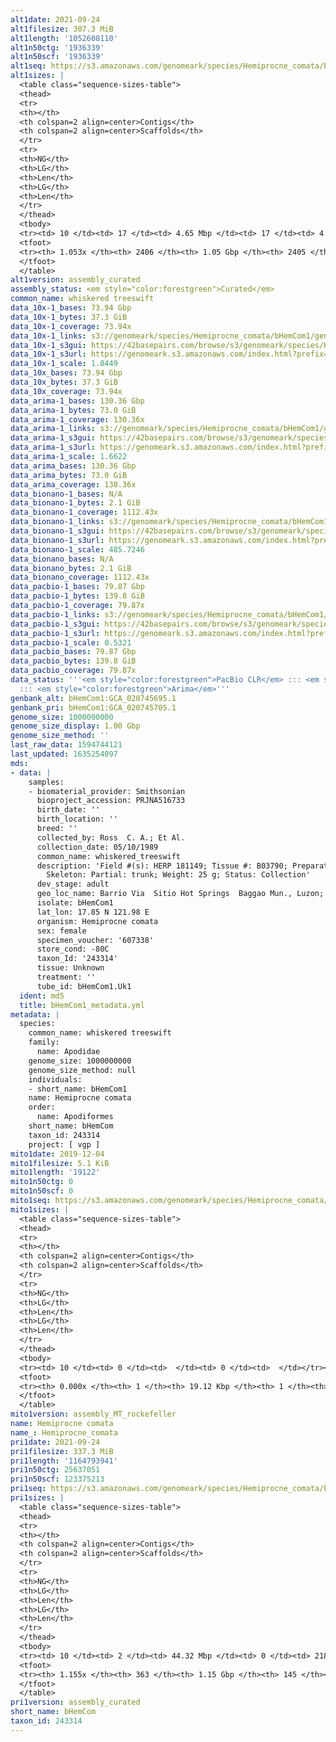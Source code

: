 ```yaml
---
alt1date: 2021-09-24
alt1filesize: 307.3 MiB
alt1length: '1052608110'
alt1n50ctg: '1936339'
alt1n50scf: '1936339'
alt1seq: https://s3.amazonaws.com/genomeark/species/Hemiprocne_comata/bHemCom1/assembly_curated/bHemCom1.alt.cur.20210924.fasta.gz
alt1sizes: |
  <table class="sequence-sizes-table">
  <thead>
  <tr>
  <th></th>
  <th colspan=2 align=center>Contigs</th>
  <th colspan=2 align=center>Scaffolds</th>
  </tr>
  <tr>
  <th>NG</th>
  <th>LG</th>
  <th>Len</th>
  <th>LG</th>
  <th>Len</th>
  </tr>
  </thead>
  <tbody>
  <tr><td> 10 </td><td> 17 </td><td> 4.65 Mbp </td><td> 17 </td><td> 4.65 Mbp </td></tr><tr><td> 20 </td><td> 41 </td><td> 3.69 Mbp </td><td> 41 </td><td> 3.69 Mbp </td></tr><tr><td> 30 </td><td> 72 </td><td> 2.98 Mbp </td><td> 72 </td><td> 2.98 Mbp </td></tr><tr><td> 40 </td><td> 108 </td><td> 2.51 Mbp </td><td> 108 </td><td> 2.51 Mbp </td></tr><tr style="background-color:#cccccc;"><td> 50 </td><td> 154 </td><td> 1.94 Mbp </td><td> 154 </td><td> 1.94 Mbp </td></tr><tr><td> 60 </td><td> 213 </td><td> 1.50 Mbp </td><td> 213 </td><td> 1.50 Mbp </td></tr><tr><td> 70 </td><td> 289 </td><td> 1.17 Mbp </td><td> 289 </td><td> 1.17 Mbp </td></tr><tr><td> 80 </td><td> 388 </td><td> 0.87 Mbp </td><td> 388 </td><td> 0.87 Mbp </td></tr><tr><td> 90 </td><td> 546 </td><td> 474.16 Kbp </td><td> 546 </td><td> 474.16 Kbp </td></tr><tr><td> 100 </td><td> 959 </td><td> 98.59 Kbp </td><td> 959 </td><td> 98.59 Kbp </td></tr></tbody>
  <tfoot>
  <tr><th> 1.053x </th><th> 2406 </th><th> 1.05 Gbp </th><th> 2405 </th><th> 1.05 Gbp </th></tr>
  </tfoot>
  </table>
alt1version: assembly_curated
assembly_status: <em style="color:forestgreen">Curated</em>
common_name: whiskered treeswift
data_10x-1_bases: 73.94 Gbp
data_10x-1_bytes: 37.3 GiB
data_10x-1_coverage: 73.94x
data_10x-1_links: s3://genomeark/species/Hemiprocne_comata/bHemCom1/genomic_data/10x/<br>
data_10x-1_s3gui: https://42basepairs.com/browse/s3/genomeark/species/Hemiprocne_comata/bHemCom1/genomic_data/10x/
data_10x-1_s3url: https://genomeark.s3.amazonaws.com/index.html?prefix=species/Hemiprocne_comata/bHemCom1/genomic_data/10x/
data_10x-1_scale: 1.8449
data_10x_bases: 73.94 Gbp
data_10x_bytes: 37.3 GiB
data_10x_coverage: 73.94x
data_arima-1_bases: 130.36 Gbp
data_arima-1_bytes: 73.0 GiB
data_arima-1_coverage: 130.36x
data_arima-1_links: s3://genomeark/species/Hemiprocne_comata/bHemCom1/genomic_data/arima/<br>
data_arima-1_s3gui: https://42basepairs.com/browse/s3/genomeark/species/Hemiprocne_comata/bHemCom1/genomic_data/arima/
data_arima-1_s3url: https://genomeark.s3.amazonaws.com/index.html?prefix=species/Hemiprocne_comata/bHemCom1/genomic_data/arima/
data_arima-1_scale: 1.6622
data_arima_bases: 130.36 Gbp
data_arima_bytes: 73.0 GiB
data_arima_coverage: 130.36x
data_bionano-1_bases: N/A
data_bionano-1_bytes: 2.1 GiB
data_bionano-1_coverage: 1112.43x
data_bionano-1_links: s3://genomeark/species/Hemiprocne_comata/bHemCom1/genomic_data/bionano/<br>
data_bionano-1_s3gui: https://42basepairs.com/browse/s3/genomeark/species/Hemiprocne_comata/bHemCom1/genomic_data/bionano/
data_bionano-1_s3url: https://genomeark.s3.amazonaws.com/index.html?prefix=species/Hemiprocne_comata/bHemCom1/genomic_data/bionano/
data_bionano-1_scale: 485.7246
data_bionano_bases: N/A
data_bionano_bytes: 2.1 GiB
data_bionano_coverage: 1112.43x
data_pacbio-1_bases: 79.87 Gbp
data_pacbio-1_bytes: 139.8 GiB
data_pacbio-1_coverage: 79.87x
data_pacbio-1_links: s3://genomeark/species/Hemiprocne_comata/bHemCom1/genomic_data/pacbio/<br>
data_pacbio-1_s3gui: https://42basepairs.com/browse/s3/genomeark/species/Hemiprocne_comata/bHemCom1/genomic_data/pacbio/
data_pacbio-1_s3url: https://genomeark.s3.amazonaws.com/index.html?prefix=species/Hemiprocne_comata/bHemCom1/genomic_data/pacbio/
data_pacbio-1_scale: 0.5321
data_pacbio_bases: 79.87 Gbp
data_pacbio_bytes: 139.8 GiB
data_pacbio_coverage: 79.87x
data_status: '''<em style="color:forestgreen">PacBio CLR</em> ::: <em style="color:forestgreen">10x</em>
  ::: <em style="color:forestgreen">Arima</em>'''
genbank_alt: bHemCom1:GCA_020745695.1
genbank_pri: bHemCom1:GCA_020745705.1
genome_size: 1000000000
genome_size_display: 1.00 Gbp
genome_size_method: ''
last_raw_data: 1594744121
last_updated: 1635254097
mds:
- data: |
    samples:
    - biomaterial_provider: Smithsonian
      bioproject_accession: PRJNA516733
      birth_date: ''
      birth_location: ''
      breed: ''
      collected_by: Ross  C. A.; Et Al.
      collection_date: 05/10/1989
      common_name: whiskered_treeswift
      description: 'Field #(s): HERP 181149; Tissue #: B03790; Preparation: Skin: Whole;
        Skeleton: Partial: trunk; Weight: 25 g; Status: Collection'
      dev_stage: adult
      geo_loc_name: Barrio Via  Sitio Hot Springs  Baggao Mun., Luzon; Cagayan, Philippines
      isolate: bHemCom1
      lat_lon: 17.85 N 121.98 E
      organism: Hemiprocne comata
      sex: female
      specimen_voucher: '607338'
      store_cond: -80C
      taxon_Id: '243314'
      tissue: Unknown
      treatment: ''
      tube_id: bHemCom1.Uk1
  ident: md5
  title: bHemCom1_metadata.yml
metadata: |
  species:
    common_name: whiskered treeswift
    family:
      name: Apodidae
    genome_size: 1000000000
    genome_size_method: null
    individuals:
    - short_name: bHemCom1
    name: Hemiprocne comata
    order:
      name: Apodiformes
    short_name: bHemCom
    taxon_id: 243314
    project: [ vgp ]
mito1date: 2019-12-04
mito1filesize: 5.1 KiB
mito1length: '19122'
mito1n50ctg: 0
mito1n50scf: 0
mito1seq: https://s3.amazonaws.com/genomeark/species/Hemiprocne_comata/bHemCom1/assembly_MT_rockefeller/bHemCom1.MT.20191204.fasta.gz
mito1sizes: |
  <table class="sequence-sizes-table">
  <thead>
  <tr>
  <th></th>
  <th colspan=2 align=center>Contigs</th>
  <th colspan=2 align=center>Scaffolds</th>
  </tr>
  <tr>
  <th>NG</th>
  <th>LG</th>
  <th>Len</th>
  <th>LG</th>
  <th>Len</th>
  </tr>
  </thead>
  <tbody>
  <tr><td> 10 </td><td> 0 </td><td>  </td><td> 0 </td><td>  </td></tr><tr><td> 20 </td><td> 0 </td><td>  </td><td> 0 </td><td>  </td></tr><tr><td> 30 </td><td> 0 </td><td>  </td><td> 0 </td><td>  </td></tr><tr><td> 40 </td><td> 0 </td><td>  </td><td> 0 </td><td>  </td></tr><tr style="background-color:#cccccc;"><td> 50 </td><td> 0 </td><td style="background-color:#ff8888;">  </td><td> 0 </td><td style="background-color:#ff8888;">  </td></tr><tr><td> 60 </td><td> 0 </td><td>  </td><td> 0 </td><td>  </td></tr><tr><td> 70 </td><td> 0 </td><td>  </td><td> 0 </td><td>  </td></tr><tr><td> 80 </td><td> 0 </td><td>  </td><td> 0 </td><td>  </td></tr><tr><td> 90 </td><td> 0 </td><td>  </td><td> 0 </td><td>  </td></tr><tr><td> 100 </td><td> 0 </td><td>  </td><td> 0 </td><td>  </td></tr></tbody>
  <tfoot>
  <tr><th> 0.000x </th><th> 1 </th><th> 19.12 Kbp </th><th> 1 </th><th> 19.12 Kbp </th></tr>
  </tfoot>
  </table>
mito1version: assembly_MT_rockefeller
name: Hemiprocne comata
name_: Hemiprocne_comata
pri1date: 2021-09-24
pri1filesize: 337.3 MiB
pri1length: '1164793941'
pri1n50ctg: 25637051
pri1n50scf: 123375213
pri1seq: https://s3.amazonaws.com/genomeark/species/Hemiprocne_comata/bHemCom1/assembly_curated/bHemCom1.pri.cur.20210924.fasta.gz
pri1sizes: |
  <table class="sequence-sizes-table">
  <thead>
  <tr>
  <th></th>
  <th colspan=2 align=center>Contigs</th>
  <th colspan=2 align=center>Scaffolds</th>
  </tr>
  <tr>
  <th>NG</th>
  <th>LG</th>
  <th>Len</th>
  <th>LG</th>
  <th>Len</th>
  </tr>
  </thead>
  <tbody>
  <tr><td> 10 </td><td> 2 </td><td> 44.32 Mbp </td><td> 0 </td><td> 218.41 Mbp </td></tr><tr><td> 20 </td><td> 4 </td><td> 38.87 Mbp </td><td> 0 </td><td> 218.41 Mbp </td></tr><tr><td> 30 </td><td> 7 </td><td> 35.24 Mbp </td><td> 1 </td><td> 165.99 Mbp </td></tr><tr><td> 40 </td><td> 10 </td><td> 30.02 Mbp </td><td> 2 </td><td> 123.38 Mbp </td></tr><tr style="background-color:#cccccc;"><td> 50 </td><td> 13 </td><td style="background-color:#88ff88;"> 25.64 Mbp </td><td> 2 </td><td style="background-color:#88ff88;"> 123.38 Mbp </td></tr><tr><td> 60 </td><td> 18 </td><td> 20.23 Mbp </td><td> 4 </td><td> 81.50 Mbp </td></tr><tr><td> 70 </td><td> 23 </td><td> 17.86 Mbp </td><td> 5 </td><td> 69.46 Mbp </td></tr><tr><td> 80 </td><td> 29 </td><td> 13.81 Mbp </td><td> 7 </td><td> 39.03 Mbp </td></tr><tr><td> 90 </td><td> 39 </td><td> 8.65 Mbp </td><td> 10 </td><td> 23.49 Mbp </td></tr><tr><td> 100 </td><td> 54 </td><td> 4.40 Mbp </td><td> 14 </td><td> 20.00 Mbp </td></tr></tbody>
  <tfoot>
  <tr><th> 1.155x </th><th> 363 </th><th> 1.15 Gbp </th><th> 145 </th><th> 1.16 Gbp </th></tr>
  </tfoot>
  </table>
pri1version: assembly_curated
short_name: bHemCom
taxon_id: 243314
---
```

